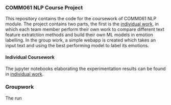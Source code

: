 ### COMM061 NLP Course Project

This repository contains the code for the coursework of COMM061 NLP module. The project contains two parts, the first is the [individual work](https://github.com/wongp1984/comm061nlp2/tree/master/IndividualCoursework), in which each team member perform their own work to compare different text feature extratction methods and build their own ML models in emotion labelling. In the group work, a simple webapp is created which takes an input text and using the best performing model to label its emotions. 


#### Individual Coursework
The jupyter notebooks elaborating the experimentation results can be found in [individual work](https://github.com/wongp1984/comm061nlp2/tree/master/IndividualCoursework).

### Groupwork
The run
